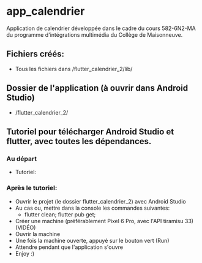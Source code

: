 # app_calendrier
Application de calendrier développée dans le cadre du cours 582-6N2-MA du programme d'intégrations multimédia du Collège de Maisonneuve.


## Fichiers créés:

- Tous les fichiers dans /flutter_calendrier_2/lib/

## Dossier de l'application (à ouvrir dans Android Studio)

- /flutter_calendrier_2/

## Tutoriel pour télécharger Android Studio et flutter, avec toutes les dépendances.

### Au départ

- Tutoriel: 

### Après le tutoriel:

- Ouvrir le projet (le dossier flutter_calendrier_2) avec Android Studio
- Au cas ou, mettre dans la console les commandes suivantes:
  - flutter clean; flutter pub get;
- Créer une machine (préférablement Pixel 6 Pro, avec l'API tiramisu 33) (VIDÉO)
- Ouvrir la machine
- Une fois la machine ouverte, appuyé sur le bouton vert (Run)
- Attendre pendant que l'application s'ouvre
- Enjoy :)
